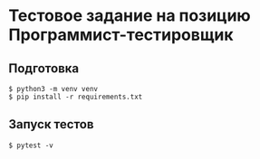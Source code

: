 Тестовое задание на позицию Программист-тестировщик
=====

Подготовка
------
    $ python3 -m venv venv
    $ pip install -r requirements.txt


Запуск тестов
------
    $ pytest -v
